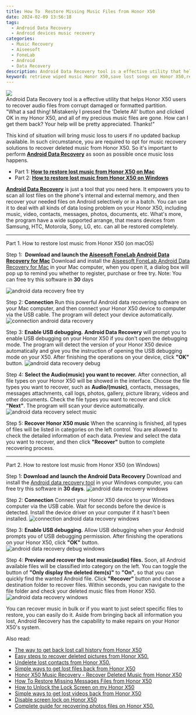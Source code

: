 ```yaml
---
title: How To  Restore Missing Music Files from Honor X50
date: 2024-02-09 13:56:18
tags: 
  - Android Data Recovery
  - Android devices music recovery
categories: 
  - Music Recovery
  - Aiseesoft
  - FoneLab
  - Android
  - Data Recovery
description: Android Data Recovery tool is a effective utility that helps Honor X50 users to recover audio files from corrupt damaged or formatted partition.
keyword: retrieve wiped music Honor X50,save lost songs on Honor X50,recover lost songs from Honor X50,Unerase songs from Honor X50,recover lost music from Honor X50,retrieve wiped songs Honor X50,how do i recover song on Honor X50,how to recover music Honor X50,recover deleted music 2018 for Honor X50,how to recover deleted music in Honor X50,how can i find my deleted song Honor X50,how to retrieve song from Honor X50
---
```


<img src="https://img0mobiles.techidaily.com/images/best-assets/devices/honor/honor-x50/2.jpg" class="atpl-imgstyle"  />

<div class="atpl-content atpl-for-fonelab-android recover-music">

<div class="atpl-post-description-part-1">
Android Data Recovery tool is a effective utility that helps Honor X50 users to recover audio files from corrupt damaged or formatted partition.
</div>



<div class="atpl-post-description-part-2">
<div class="tpl-content-sub-paragraph-question">
  "What a sad thing! Mistakenly I pressed the 'Delete All' button and clicked OK in my Honor X50, and all of my precious music files are gone. How can I get them back? Your help will be pretty appreciated. Thanks!"
</div>
<div class="tpl-content-sub-paragraph-content">
  <p>
    This kind of situation will bring music loss to users if no updated backup available. In such circumstance, you are required to opt for music recovery solutions to recover deleted music from Honor X50. So it's important to perform <a href="https://tools.techidaily.com/aiseesoft-android-data-recovery/" target="_blank" rel="noopener"><strong>Android Data Recovery</strong></a> as soon as possible once music loss happens.
  </p>
</div>
</div>

<ul>
  <li>Part 1: <strong><a href="#p1">How to restore lost music from Honor X50 on Mac</a></strong></li>
  <li>Part 2: <strong><a href="#p2">How to restore lost music from Honor X50 on Windows</a></strong></li>
</ul>


<div class="atpl-post-description-part-3">
<div class="tpl-content-sub-paragraph-normal">
  <p>
    <a href="https://tools.techidaily.com/aiseesoft-android-data-recovery/" target="_blank" rel="noopener"><strong>Android Data Recovery</strong></a> is just a tool that you need here. It empowers you to scan all lost files on the phone's internal and external memory, and then recover your needed files on Android selectively or in a batch. You can use it to deal with all kinds of data losing problem on your Honor X50, including music, video, contacts, messages, photos, documents, etc. What's more, the program have a wide supported arrange, that means devices from Samsung, HTC, Motorola, Sony, LG, etc. can all be restored completely.
  </p>
</div>
</div>



<!-- Part 1 -->
<a id="p1" name="p1" ></a><hr>

<div>
  <span class="atpl-step-part-style">Part 1. How to restore lost music from Honor X50 (on macOS)</span>
</div>

<span class="atpl-stepstyle-a"><span>Step 1: </span></span> <strong>Download and launch the <a href="https://tools.techidaily.com/aiseesoft-android-data-recovery-for-mac/" target="_blank" rel="noopener">Aiseesoft FoneLab Android Data Recovery for Mac</a></strong>
Download and install the <a href="https://tools.techidaily.com/aiseesoft-android-data-recovery-for-mac/" target="_blank" rel="noopener">Aiseesoft FoneLab Android Data Recovery for Mac</a> in your Mac computer, when you open it, a dialog box will pop up to remind you whether to register, purchase or free try.
Note: You can free try this software in <strong>30</strong> days

<img src="https://tools.techidaily.com/images/apps/aiseesoft/android-data-recovery/mac-free-try.png" class="atpl-imgstyle" alt="android data recovery free try" />

<span class="atpl-stepstyle-a"><span>Step 2: </span></span> <strong>Connection</strong>
Run this powerful Android data recovering software on your Mac computer, and then connect your Honor X50 device to computer via the USB cable. The program will detect your device automatically.
<img src="https://tools.techidaily.com/images/apps/aiseesoft/android-data-recovery/mac-connection-interface.jpg" class="atpl-imgstyle" alt="connection android data recovery" />

<span class="atpl-stepstyle-a"><span>Step 3: </span></span> <strong>Enable USB debugging.</strong>
<strong>Android Data Recovery</strong> will prompt you to enable USB debugging on your Honor X50 if you don't open the debugging mode. The program will detect the version of your Honor X50 device automatically and give you the instruction of opening the USB debugging mode on your X50. After finishing the operations on your device, click <strong>"OK"</strong> button.
<img src="https://tools.techidaily.com/images/apps/aiseesoft/android-data-recovery/mac-android-usb-debug.jpg"  class="atpl-imgstyle" alt="android data recovery debug" />

<span class="atpl-stepstyle-a"><span>Step 4: </span></span> <strong>Select the Audio(music) you want to recover.</strong>
After connection, all file types on your Honor X50 will be showed in the interface. Choose the file types you want to recover, such as <strong>Audio/(music)</strong>, contacts, messages, messages attachments, call logs, photos, gallery, picture library, videos and other documents. Check the file types you want to recover and click <b>"Next"</b>. The program will scan your device automatically.
<img src="https://tools.techidaily.com/images/apps/aiseesoft/android-data-recovery/mac-choose-type-music.jpg" class="atpl-imgstyle" alt="android data recovery select music" />

<span class="atpl-stepstyle-a"><span>Step 5: </span></span> <strong>Recover Honor X50 music</strong>
When the scanning is finished, all types of files will be listed in categories on the left control. You are allowed to check the detailed information of each data. Preview and select the data you want to recover, and then click <b>"Recover"</b> button to complete recovering process.


<a id="p2" name="p2"></a><hr>

<!-- Part 2 -->
<div>
  <span class="atpl-step-part-style">Part 2. How to restore lost music from Honor X50 (on Windows)</span>
</div>

<span class="atpl-stepstyle-a"><span>Step 1: </span></span> <strong>Download and launch the Android Data Recovery</strong>
Download and install the <a href="https://tools.techidaily.com/aiseesoft-android-data-recovery-for-win/" target="_blank" rel="noopener">Android data recovery tool</a> in your Windows computer, you can free try this software in <b>30 days</b>.
<img src="https://tools.techidaily.com/images/apps/aiseesoft/android-data-recovery/win-start-interface.png"  class="atpl-imgstyle" alt="android data recovery windows" />

<span class="atpl-stepstyle-a"><span>Step 2: </span></span> <strong>Connection</strong>
Connect your Honor X50 device to your Windows computer via the USB cable. Wait for seconds before the device is detected. Install the device driver on your computer if it hasn't been installed.
<img src="https://tools.techidaily.com/images/apps/aiseesoft/android-data-recovery/win-connection-interface.png" class="atpl-imgstyle" alt="connection android data recovery windows" />

<span class="atpl-stepstyle-a"><span>Step 3: </span></span> <strong>Enable USB debugging.</strong>
Allow USB debugging when your Android prompts you of USB debugging permission. After finishing the operations on your Honor X50, click <b>"OK"</b> button.
<img src="https://tools.techidaily.com/images/apps/aiseesoft/android-data-recovery/win-android-usb-debug.png" class="atpl-imgstyle" alt="android data recovery debug windows" />

<span class="atpl-stepstyle-a"><span>Step 4: </span></span> <strong>Preview and recover the lost music(audio) files.</strong>
Soon, all Android available files will be classified into category on the left. You can toggle the button of <b>"Only display the deleted item(s)"</b> to <b>"On"</b>, so that you can quickly find the wanted Android file. Click <b>"Recover"</b> button and choose a destination folder to recover files. Within seconds, you can navigate to the file folder and check your deleted music files from Honor X50.
<img src="https://tools.techidaily.com/images/apps/aiseesoft/android-data-recovery/win-recover-music.jpg" class="atpl-imgstyle" alt="android data recovery windows" />

<div class="atpl-post-description-part-4">
<div class="tpl-content-sub-paragraph-normal">
    <p>
        You can recover music in bulk or if you want to just select specific files to restore, you can easily do it. Aside from bringing back all information you lost, Android Recovery has the capability to make repairs on your Honor X50's system.
    </p>
</div>
</div>


<ins class="adsbygoogle"
     style="display:block"
     data-ad-client="ca-pub-7571918770474297"
     data-ad-slot="8358498916"
     data-ad-format="auto"
     data-full-width-responsive="true"></ins>

<span class="atpl-alsoreadstyle">Also read:</span>
<div><ul>
<li><a href="/the-way-to-get-back-lost-call-history-from-honor-x50-by-fonelab-android-recover-call-logs/" target="_blank" rel="noopener"><u>The way to get back lost call history from Honor X50</u></a></li>
<li><a href="/easy-steps-to-recover-deleted-pictures-from-honor-x50-by-fonelab-android-recover-pictures/" target="_blank" rel="noopener"><u>Easy steps to recover deleted pictures from Honor X50.</u></a></li>
<li><a href="/undelete-lost-contacts-from-honor-x50-by-fonelab-android-recover-contacts/" target="_blank" rel="noopener"><u>Undelete lost contacts from Honor X50.</u></a></li>
<li><a href="/simple-ways-to-get-lost-files-back-from-honor-x50-by-fonelab-android-recover-data/" target="_blank" rel="noopener"><u>Simple ways to get lost files back from Honor X50</u></a></li>
<li><a href="/honor-x50-music-recovery-recover-deleted-music-from-honor-x50-by-fonelab-android-recover-music/" target="_blank" rel="noopener"><u>Honor X50 Music Recovery - Recover Deleted Music from Honor X50</u></a></li>
<li><a href="/how-to-restore-missing-messages-files-from-honor-x50-by-fonelab-android-recover-messages/" target="_blank" rel="noopener"><u>How To  Restore Missing Messages Files from Honor X50</u></a></li>
<li><a href="/how-to-unlock-the-lock-screen-on-my-honor-x50-by-drfone-android-unlock-android-unlock/" target="_blank" rel="noopener"><u>How to Unlock the Lock Screen on my Honor X50</u></a></li>
<li><a href="/simple-ways-to-get-lost-videos-back-from-honor-x50-by-fonelab-android-recover-video/" target="_blank" rel="noopener"><u>Simple ways to get lost videos back from Honor X50</u></a></li>
<li><a href="/disable-screen-lock-on-honor-x50-by-drfone-android-unlock-android-unlock/" target="_blank" rel="noopener"><u>Disable screen lock on Honor X50</u></a></li>
<li><a href="/complete-guide-for-recovering-photos-files-on-honor-x50-by-fonelab-android-recover-photos/" target="_blank" rel="noopener"><u>Complete guide for recovering photos files on Honor X50.</u></a></li>
</ul></div>

</div>